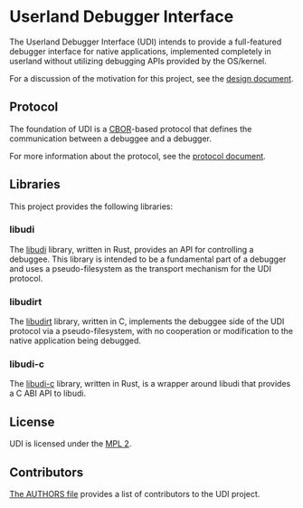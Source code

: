 Userland Debugger Interface
===========================

The Userland Debugger Interface (UDI) intends to provide a full-featured
debugger interface for native applications, implemented completely in userland
without utilizing debugging APIs provided by the OS/kernel.

For a discussion of the motivation for this project, see the
[design document](docs/DESIGN.md).

## Protocol ##

The foundation of UDI is a [CBOR](http://cbor.io/)-based protocol that defines
the communication between a debuggee and a debugger.

For more information about the protocol, see the [protocol document](docs/PROTOCOL.md).

## Libraries ##

This project provides the following libraries:

### libudi ###

The [libudi](libudi/README.md) library, written in Rust, provides an API
for controlling a debuggee. This library is intended to be a fundamental part of
a debugger and uses a pseudo-filesystem as the transport mechanism for the UDI
protocol.

### libudirt ###

The [libudirt](libudirt/README.md) library, written in C, implements the
debuggee side of the UDI protocol via a pseudo-filesystem, with no cooperation
or modification to the native application being debugged.

### libudi-c ###

The [libudi-c](libudi-c/README.md) library, written in Rust, is a wrapper
around libudi that provides a C ABI API to libudi.

## License ##

UDI is licensed under the [MPL 2](https://www.mozilla.org/MPL/2.0/).

## Contributors ##

[The AUTHORS file](docs/AUTHORS) provides a list of contributors to the UDI
project.
